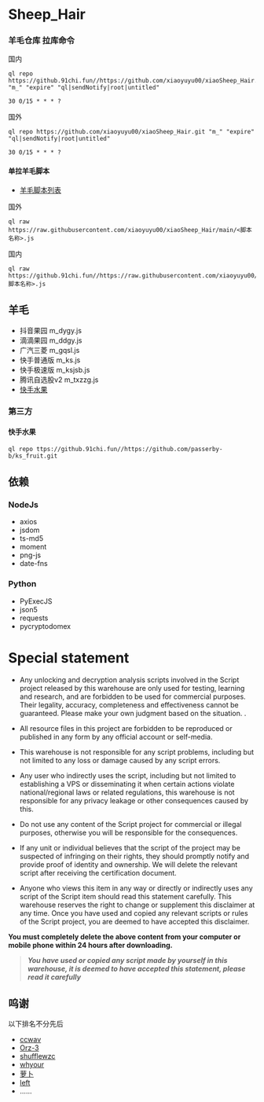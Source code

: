 # Sheep_Hair

### 羊毛仓库 拉库命令

国内
```shell
ql repo https://github.91chi.fun//https://github.com/xiaoyuyu00/xiaoSheep_Hair.git "m_" "expire" "ql|sendNotify|root|untitled"

30 0/15 * * * ? 
```
国外
```shell
ql repo https://github.com/xiaoyuyu00/xiaoSheep_Hair.git "m_" "expire" "ql|sendNotify|root|untitled"

30 0/15 * * * ? 
```
#### 单拉羊毛脚本
- [羊毛脚本列表](#羊毛)

国外

```shell
ql raw https://raw.githubusercontent.com/xiaoyuyu00/xiaoSheep_Hair/main/<脚本名称>.js
```

国内

```shell
ql raw https://github.91chi.fun//https://raw.githubusercontent.com/xiaoyuyu00/xiaoSheep_Hair/main/<脚本名称>.js
```

## 羊毛
- 抖音果园 m_dygy.js
- 滴滴果园 m_ddgy.js
- 广汽三菱 m_gqsl.js
- 快手普通版 m_ks.js
- 快手极速版 m_ksjsb.js
- 腾讯自选股v2 m_txzzg.js
- [快手水果](#快手水果)
### 第三方
#### 快手水果
```shell
ql repo ttps://github.91chi.fun//https://github.com/passerby-b/ks_fruit.git
```

## 依赖
### NodeJs
- axios
- jsdom
- ts-md5
- moment
- png-js
- date-fns

### Python
- PyExecJS
- json5
- requests
- pycryptodomex

# Special statement

* Any unlocking and decryption analysis scripts involved in the Script project released by this warehouse are only used for testing, learning and research, and are forbidden to be used for commercial purposes. Their legality, accuracy, completeness and effectiveness cannot be guaranteed. Please make your own judgment based on the situation. .

* All resource files in this project are forbidden to be reproduced or published in any form by any official account or self-media.

* This warehouse is not responsible for any script problems, including but not limited to any loss or damage caused by any script errors.

* Any user who indirectly uses the script, including but not limited to establishing a VPS or disseminating it when certain actions violate national/regional laws or related regulations, this warehouse is not responsible for any privacy leakage or other consequences caused by this.

* Do not use any content of the Script project for commercial or illegal purposes, otherwise you will be responsible for the consequences.

* If any unit or individual believes that the script of the project may be suspected of infringing on their rights, they should promptly notify and provide proof of identity and ownership. We will delete the relevant script after receiving the certification document.

* Anyone who views this item in any way or directly or indirectly uses any script of the Script item should read this statement carefully. This warehouse reserves the right to change or supplement this disclaimer at any time. Once you have used and copied any relevant scripts or rules of the Script project, you are deemed to have accepted this disclaimer.

 **You must completely delete the above content from your computer or mobile phone within 24 hours after downloading.**  </br>
> ***You have used or copied any script made by yourself in this warehouse, it is deemed to have accepted this statement, please read it carefully*** 

## 呜谢

以下排名不分先后
- [ccwav](https://github.com/ccwav)
- [Orz-3](https://github.com/Orz-3)
- [shufflewzc](https://github.com/shufflewzc)
- [whyour](https://github.com/whyour)
- [萝卜](https://t.me/Luobook666)
- [left](https://github.com/leafxcy)
- ......
